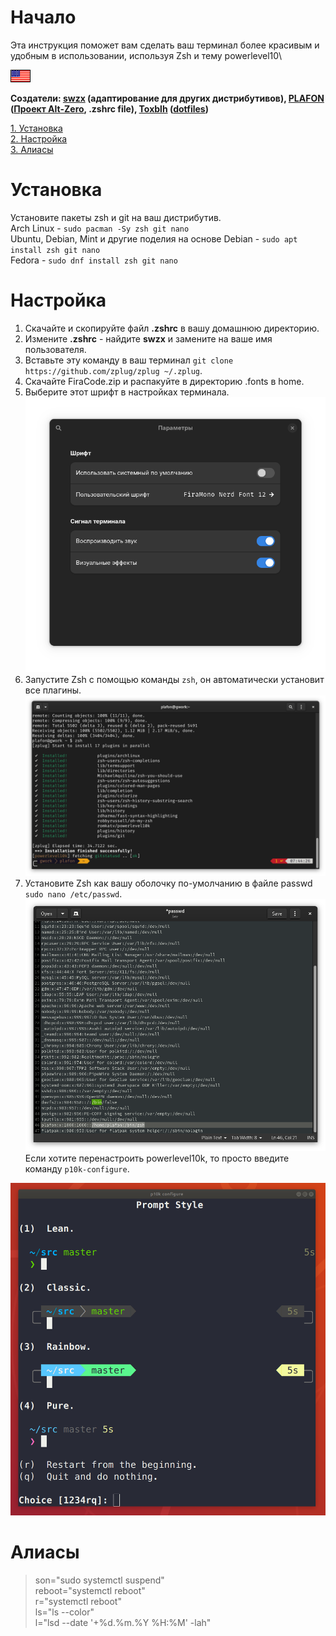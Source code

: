 # Начало
Эта инструкция поможет вам сделать ваш терминал более красивым и удобным в использовании, используя Zsh и тему powerlevel10\

[![English](assets/en.gif)](README.md)

**Создатели: [swzx](https://github.com/swzxu) (адаптирование для других дистрибутивов), [PLAFON](https://youtube.com/@plafonlinux) ([Проект Alt-Zero](https://plafon.gitbook.io/alt-zero), .zshrc file), [Toxblh](https://github.com/Toxblh/) ([dotfiles](https://github.com/Toxblh/dotfiles))**

[1. Установка](#Установка)\
[2. Настройка](#Настройка)\
[3. Алиасы](#Алиасы)
# Установка
Установите пакеты zsh и git на ваш дистрибутив.\
Arch Linux - `sudo pacman -Sy zsh git nano`\
Ubuntu, Debian, Mint и другие поделия на основе Debian - `sudo apt install zsh git nano`\
Fedora - `sudo dnf install zsh git nano`
# Настройка
1. Скачайте и скопируйте файл **.zshrc** в вашу домашнюю директорию.
2. Измените **.zshrc** - найдите **swzx** и замените на ваше имя пользователя.
3. Вставьте эту команду в ваш терминал `git clone https://github.com/zplug/zplug ~/.zplug`.
4. Скачайте FiraCode.zip и распакуйте в директорию .fonts в home.
5. Выберите этот шрифт в настройках терминала.
![GNOME Terminal Example.](assets/font.png)
6. Запустите Zsh с помощью команды `zsh`, он автоматически установит все плагины.
![Plugins.](assets/plugins.png)
7. Установите Zsh как вашу оболочку по-умолчанию в файле passwd `sudo nano /etc/passwd`.
![Passwd.](assets/passwd.png)\
Если хотите перенастроить powerlevel10k, то просто введите команду `p10k-configure`.

![p10k-configure](assets/p10k-config.png)
# Алиасы
> son="sudo systemctl suspend"\
> reboot="systemctl reboot"\
> r="systemctl reboot"\
> ls="ls --color"\
> l="lsd --date '+%d.%m.%Y %H:%M' -lah"
